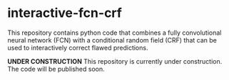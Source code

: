 # interactive-fcn-crf
This repository contains python code that combines a fully convolutional neural network (FCN) with a conditional random field (CRF) that can be used to interactively correct flawed predictions.

**UNDER CONSTRUCTION**
This repository is currently under construction. 
The code will be published soon.
